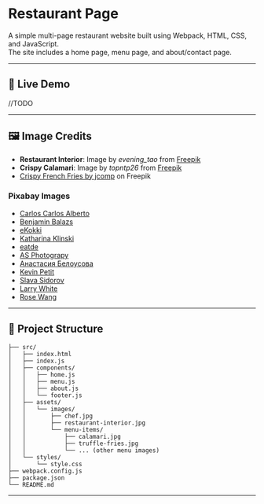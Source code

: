 # Restaurant Page

A simple multi-page restaurant website built using Webpack, HTML, CSS, and JavaScript.  
The site includes a home page, menu page, and about/contact page.

---

## 🔗 Live Demo
//TODO

---

## 🖼️ Image Credits

- **Restaurant Interior**: Image by *evening_tao* from [Freepik](https://www.freepik.com)
- **Crispy Calamari**: Image by *topntp26* from [Freepik](https://www.freepik.com)
- [Crispy French Fries by jcomp](https://www.freepik.com/free-photo/crispy-french-fries-with-ketchup-mayonnaise_10401244.htm) on Freepik

### Pixabay Images
- [Carlos Carlos Alberto](https://pixabay.com/users/amiraxgelcola-13484139/)
- [Benjamin Balazs](https://pixabay.com/users/brenkee-2021352/)
- [eKokki](https://pixabay.com/users/ekokki-1237423/)
- [Katharina Klinski](https://pixabay.com/users/katiklinski-14208351/)
- [eatde](https://pixabay.com/users/eatde-31315809/)
- [AS Photograpy](https://pixabay.com/users/asphotohrapy-1546875/)
- [Анастасия Белоусова](https://pixabay.com/users/be_stasya-11197808/)
- [Kevin Petit](https://pixabay.com/users/drawsandcooks-6719143/)
- [Slava Sidorov](https://pixabay.com/users/slava_web-designer-39623293/)
- [Larry White](https://pixabay.com/users/lawjr-4448871/)
- [Rose Wang](https://pixabay.com/users/nvxier-10220311/)

---

## 📁 Project Structure

``` restaurant-website/
├── src/
│   ├── index.html
│   ├── index.js
│   ├── components/
│   │   ├── home.js
│   │   ├── menu.js
│   │   ├── about.js
│   │   └── footer.js
│   ├── assets/
│   │   └── images/
│   │       ├── chef.jpg
│   │       ├── restaurant-interior.jpg
│   │       └── menu-items/
│   │           ├── calamari.jpg
│   │           ├── truffle-fries.jpg
│   │           └── ... (other menu images)
│   └── styles/
│       └── style.css
├── webpack.config.js
├── package.json
└── README.md
```

---